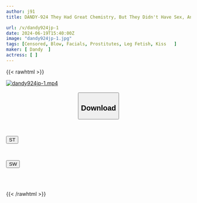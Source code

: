 ```yaml
---
author: j91
title: DANDY-924 They Had Great Chemistry, But They Didn't Have Sex, And The Two Of Them Ended Up With A Passionate Kiss Before Parting! "I Don't Know When I'll See You Again... I Really Want To Do It Right Now!" Breaking The Rules And Having Quick Sex With A Call Girl On The Way Home VOL.4

url: /v/dandy924jp-1
date: 2024-06-19T15:40:00Z
image: "dandy924jp-1.jpg"
tags: [Censored, Blow, Facials, Prostitutes, Leg Fetish, Kiss	]
maker: [ Dandy  ]
actress: [ ]
---
```



{{< rawhtml >}}

<div class="video" data-videoid="VmeVORqQ96TKMAB">
    <a href="javascript:;">
        <img src="/v/dandy924jp-1/dandy924jp-1.jpg" width="WIDTH" height="HEIGHT" alt="dandy924jp-1.mp4" loading="lazy">
    </a>
</div>

<script type="text/javascript" src="https://j91.asia/asset/on-demand-st.js"></script>

<br>
  <link rel="stylesheet" href="https://j91.asia/asset/bs5.css">
  
  <center>
  <button class="btn btn-primary" type="button" data-bs-toggle="collapse" data-bs-target=".multi-collapse" aria-expanded="false" aria-controls="multiCollapseExample1 multiCollapseExample2"><h2>Download</h2></button></center>
</p>
<div class="row">
  <div class="col">
    <div class="collapse multi-collapse" id="multiCollapseExample1">
      <div class="card card-body">
	      	      <br>
<div class="buttons">  
<p><a href="/v/dandy924jp-1/st.html" target="_blank"><button class="btn-hover color-3"><i class="fa fa-download"></i> ST</button></a></p></div>
    </div>
  </div>
</div>
  <div class="col">
    <div class="collapse multi-collapse" id="multiCollapseExample2">
      <div class="card card-body">
	      <br>
<div class="buttons">
<p><a href="/v/dandy924jp-1/sw.html" target="_blank"><button class="btn-hover color-2"><i class="fa fa-download"></i> SW</button></a></p></div>
<br><br>
      </div>
    </div>
  </div>
</div>

{{< /rawhtml >}}